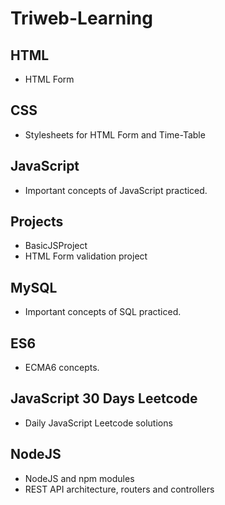 # Triweb-Learning
## HTML
* HTML Form

## CSS
* Stylesheets for HTML Form and Time-Table

## JavaScript
* Important concepts of JavaScript practiced.

## Projects
* BasicJSProject
* HTML Form validation project

## MySQL
* Important concepts of SQL practiced.

## ES6
* ECMA6 concepts.

## JavaScript 30 Days Leetcode
* Daily JavaScript Leetcode solutions

## NodeJS
* NodeJS and npm modules
* REST API architecture, routers and controllers
